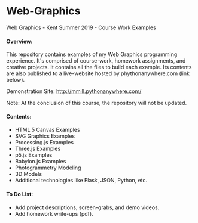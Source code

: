 # Web-Graphics
Web Graphics - Kent Summer 2019 - Course Work Examples

#### **Overview:**
This repository contains examples of my Web Graphics programming experience.
It's comprised of course-work, homework assignments, and creative projects.
It contains all the files to build each example.
Its contents are also published to a live-website hosted by phythonanywhere.com (link below).

Demonstration Site: http://mmill.pythonanywhere.com/

Note: At the conclusion of this course, the repository will not be updated.

#### **Contents:**
- HTML 5 Canvas Examples
- SVG Graphics Examples
- Processing.js Examples
- Three.js Examples
- p5.js Examples
- Babylon.js Examples
- Photogrammetry Modeling
- 3D Models
- Additional technologies like Flask, JSON, Python, etc.

#### **To Do List:**
- Add project descriptions, screen-grabs, and demo videos.
- Add homework write-ups (pdf).
